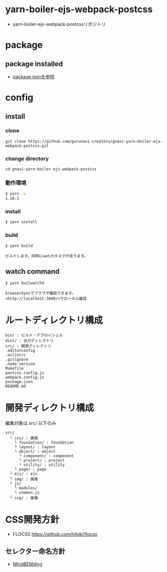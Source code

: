 # yarn-boiler-ejs-webpack-postcss

- yarn-boiler-ejs-webpack-postcssリポジトリ


# package

## package installed

- [package.jsonを参照](package.json)


# config

## install

### clone

    git clone https://github.com/gurunavi-creators/gnavi-yarn-boiler-ejs-webpack-postcss.git

### change directory

    cd gnavi-yarn-boiler-ejs-webpack-postcss

### 動作環境

```sh
$ yarn -v
1.10.1
```

### install

```sh
$ yarn install
```

### build

```sh
$ yarn build
```
    ビルドします。同時にwatchタスクが走ります。

## watch command

```sh
$ yarn builwatchd
```
    browserSyncでブラウザ確認できます。
    <http://localhost:3000/>でローカル確認


# ルートディレクトリ構成

    bin/ : ビルド・デプロイシェル
    dist/ : 出力ディレクトリ
    src/ : 開発ディレクトリ
    .editorconfig
    .eslintrc
    .gitignore
    .node-version
    Makefile
    postcss.config.js
    webpack.config.js
    package.json
    README.md


# 開発ディレクトリ構成

編集対象は src/ 以下のみ

    src/
      └ css/ : 画像
        └ foundation/ : foundation
        └ layout/ : layout
        └ object/ : object
          └ component/ : component
          └ project/ : project
          └ utility/ : utility
        └ page/ : page
      └ ejs/ : ejs
      └ img/ : 画像
      └ js/
        └ modules/
        └ common.js
      └ svg/ : 画像


# CSS開発方針

+ FLOCSS
https://github.com/hiloki/flocss

## セレクター命名方針

- [MindBEMding](https://csswizardry.com/2013/01/mindbemding-getting-your-head-round-bem-syntax/)
